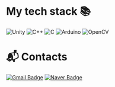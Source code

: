 
# My tech stack 📚

![Unity](https://img.shields.io/badge/-Unity-F05032?style=for-the-badge&logo=Unity&logoColor=ffffff)
![C++](https://img.shields.io/badge/-C++-00599C.svg?style=for-the-badge&logo=C%2B%2B)
![C](https://img.shields.io/badge/C-A8B9CC.svg?style=for-the-badge&logo=C&logoColor=white)
![Arduino](https://img.shields.io/badge/Arduino-00979D.svg?style=for-the-badge&logo=Arduino&logoColor=white)
![OpenCV](https://img.shields.io/badge/OpenCV-5C3EE8.svg?style=for-the-badge&logo=OpenCV&logoColor=white)

# :mailbox_with_mail: Contacts
[![Gmail Badge](https://img.shields.io/badge/Gmail-d14836?style=for-the-badge&logo=Gmail&logoColor=white&link=mailto:maruluv0527@gmail.com)](mailto:maruluv0527@gmail.com)
[![Naver Badge](https://img.shields.io/badge/Naver-03C75A?style=for-the-badge&logo=Naver&logoColor=white&link=mailto:jasongoo@naver.com)](mailto:jasongoo@naver.com)

